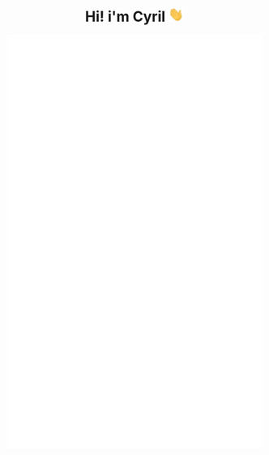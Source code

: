 # <h1 align="center">Hi! i'm Cyril <img src="https://raw.githubusercontent.com/ABSphreak/ABSphreak/master/gifs/Hi.gif" width="30px"></h1>

 ![Metrics](https://github.com/cyrilmadiganfrfl/cyrilmadiganfrfl/blob/main/github-metrics.svg)
<!--
**cyrilmadiganfrfl/cyrilmadiganfrfl** is a ✨ _special_ ✨ repository because its `README.md` (this file) appears on your GitHub profile.

Here are some ideas to get you started:

- 🔭 I’m currently working on ...
- 🌱 I’m currently learning ...
- 👯 I’m looking to collaborate on ...
- 🤔 I’m looking for help with ...
- 💬 Ask me about ...
- 📫 How to reach me: ...
- 😄 Pronouns: ...
- ⚡ Fun fact: ...
-->
